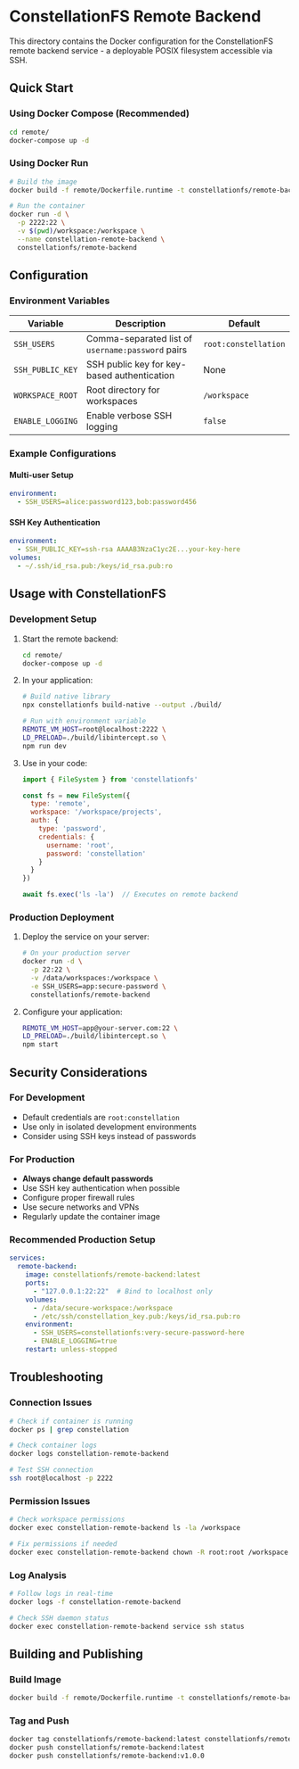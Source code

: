 # ConstellationFS Remote Backend

This directory contains the Docker configuration for the ConstellationFS remote backend service - a deployable POSIX filesystem accessible via SSH.

## Quick Start

### Using Docker Compose (Recommended)

```bash
cd remote/
docker-compose up -d
```

### Using Docker Run

```bash
# Build the image
docker build -f remote/Dockerfile.runtime -t constellationfs/remote-backend .

# Run the container
docker run -d \
  -p 2222:22 \
  -v $(pwd)/workspace:/workspace \
  --name constellation-remote-backend \
  constellationfs/remote-backend
```

## Configuration

### Environment Variables

| Variable | Description | Default |
|----------|-------------|---------|
| `SSH_USERS` | Comma-separated list of `username:password` pairs | `root:constellation` |
| `SSH_PUBLIC_KEY` | SSH public key for key-based authentication | None |
| `WORKSPACE_ROOT` | Root directory for workspaces | `/workspace` |
| `ENABLE_LOGGING` | Enable verbose SSH logging | `false` |

### Example Configurations

#### Multi-user Setup
```yaml
environment:
  - SSH_USERS=alice:password123,bob:password456
```

#### SSH Key Authentication
```yaml
environment:
  - SSH_PUBLIC_KEY=ssh-rsa AAAAB3NzaC1yc2E...your-key-here
volumes:
  - ~/.ssh/id_rsa.pub:/keys/id_rsa.pub:ro
```

## Usage with ConstellationFS

### Development Setup

1. Start the remote backend:
   ```bash
   cd remote/
   docker-compose up -d
   ```

2. In your application:
   ```bash
   # Build native library
   npx constellationfs build-native --output ./build/
   
   # Run with environment variable
   REMOTE_VM_HOST=root@localhost:2222 \
   LD_PRELOAD=./build/libintercept.so \
   npm run dev
   ```

3. Use in your code:
   ```javascript
   import { FileSystem } from 'constellationfs'
   
   const fs = new FileSystem({
     type: 'remote',
     workspace: '/workspace/projects',
     auth: {
       type: 'password',
       credentials: {
         username: 'root',
         password: 'constellation'
       }
     }
   })
   
   await fs.exec('ls -la')  // Executes on remote backend
   ```

### Production Deployment

1. Deploy the service on your server:
   ```bash
   # On your production server
   docker run -d \
     -p 22:22 \
     -v /data/workspaces:/workspace \
     -e SSH_USERS=app:secure-password \
     constellationfs/remote-backend
   ```

2. Configure your application:
   ```bash
   REMOTE_VM_HOST=app@your-server.com:22 \
   LD_PRELOAD=./build/libintercept.so \
   npm start
   ```

## Security Considerations

### For Development
- Default credentials are `root:constellation`
- Use only in isolated development environments
- Consider using SSH keys instead of passwords

### For Production
- **Always change default passwords**
- Use SSH key authentication when possible
- Configure proper firewall rules
- Use secure networks and VPNs
- Regularly update the container image

### Recommended Production Setup
```yaml
services:
  remote-backend:
    image: constellationfs/remote-backend:latest
    ports:
      - "127.0.0.1:22:22"  # Bind to localhost only
    volumes:
      - /data/secure-workspace:/workspace
      - /etc/ssh/constellation_key.pub:/keys/id_rsa.pub:ro
    environment:
      - SSH_USERS=constellationfs:very-secure-password-here
      - ENABLE_LOGGING=true
    restart: unless-stopped
```

## Troubleshooting

### Connection Issues
```bash
# Check if container is running
docker ps | grep constellation

# Check container logs
docker logs constellation-remote-backend

# Test SSH connection
ssh root@localhost -p 2222
```

### Permission Issues
```bash
# Check workspace permissions
docker exec constellation-remote-backend ls -la /workspace

# Fix permissions if needed
docker exec constellation-remote-backend chown -R root:root /workspace
```

### Log Analysis
```bash
# Follow logs in real-time
docker logs -f constellation-remote-backend

# Check SSH daemon status
docker exec constellation-remote-backend service ssh status
```

## Building and Publishing

### Build Image
```bash
docker build -f remote/Dockerfile.runtime -t constellationfs/remote-backend:latest .
```

### Tag and Push
```bash
docker tag constellationfs/remote-backend:latest constellationfs/remote-backend:v1.0.0
docker push constellationfs/remote-backend:latest
docker push constellationfs/remote-backend:v1.0.0
```